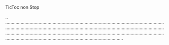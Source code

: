 TicToc non Stop

..
................................................................................................................................................................................................................................................................................................................................................................................................................................................................................